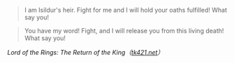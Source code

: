>I am Isildur's heir. Fight for me and I will hold your oaths fulfilled! What say you!

>You have my word! Fight, and I will release you from this living death! What say you!
>
<cite>Lord of the Rings: The Return of the King（[tk421.net](https://www.tk421.net/lotr/film/rotk/17.html)）</cite>
